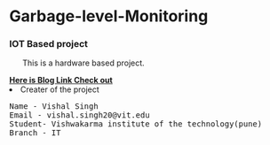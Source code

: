 # Garbage-level-Monitoring
### IOT Based project 

<ul>This is a hardware based project.</ul>
<a href="https://medium.com/@vishal.singh20/iot-based-garbage-monitoring-system-using-esp8266-b7fdb2b2cc71
">
<b>Here is Blog Link Check out</b>
</a>



<li>Creater of the project
<pre>
Name - Vishal Singh
Email - vishal.singh20@vit.edu
Student- Vishwakarma institute of the technology(pune)
Branch - IT
 </pre>
 
 
 
